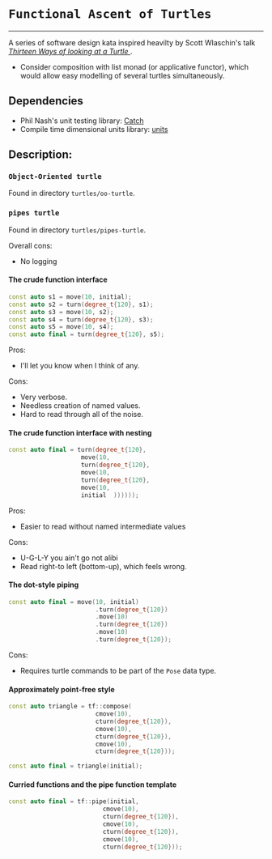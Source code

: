 # `Functional Ascent of Turtles`
---

A series of software design kata inspired heavilty by Scott Wlaschin's talk *[Thirteen Ways of looking at a Turtle
](https://fsharpforfunandprofit.com/turtle/)*. 

 * Consider composition with list monad (or applicative functor), which would allow easy modelling of several turtles simultaneously.

## Dependencies

 * Phil Nash's unit testing library: [Catch](https://github.com/philsquared/Catch)
 * Compile time dimensional units library: [units](https://github.com/nholthaus/units)


## Description:

### `Object-Oriented turtle`

Found in directory `turtles/oo-turtle`.

### `pipes turtle`

Found in directory `turtles/pipes-turtle`.


Overall cons:
  * No logging

#### The crude function interface
```cpp
const auto s1 = move(10, initial);
const auto s2 = turn(degree_t{120}, s1);
const auto s3 = move(10, s2);
const auto s4 = turn(degree_t{120}, s3);
const auto s5 = move(10, s4);
const auto final = turn(degree_t{120}, s5);
```

Pros:
  * I'll let you know when I think of any.

Cons:
  * Very verbose.
  * Needless creation of named values.
  * Hard to read through all of the noise.

#### The crude function interface with nesting

```cpp
const auto final = turn(degree_t{120},
                    move(10,
                    turn(degree_t{120},
                    move(10,
                    turn(degree_t{120},
                    move(10,
                    initial  ))))));
```
Pros:
  * Easier to read without named intermediate values

Cons:
  * U-G-L-Y you ain't go not alibi
  * Read right-to left (bottom-up), which feels wrong.


#### The dot-style piping
```cpp
const auto final = move(10, initial)
                        .turn(degree_t{120})
                        .move(10)
                        .turn(degree_t{120})
                        .move(10)
                        .turn(degree_t{120});
```
Cons:
  * Requires turtle commands to be part of the `Pose` data type.


#### Approximately point-free style
```cpp
const auto triangle = tf::compose(
                        cmove(10),
                        cturn(degree_t{120}),
                        cmove(10),
                        cturn(degree_t{120}),
                        cmove(10),
                        cturn(degree_t{120}));

const auto final = triangle(initial);
```

#### Curried functions and the pipe function template
```cpp
const auto final = tf::pipe(initial,
                          cmove(10),
                          cturn(degree_t{120}),
                          cmove(10),
                          cturn(degree_t{120}),
                          cmove(10),
                          cturn(degree_t{120}));
```